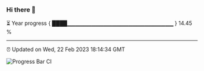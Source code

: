 ### Hi there 👋

⏳ Year progress { ████▁▁▁▁▁▁▁▁▁▁▁▁▁▁▁▁▁▁▁▁▁▁▁▁▁▁ } 14.45 %

---

⏰ Updated on Wed, 22 Feb 2023 18:14:34 GMT

![Progress Bar CI](https://github.com/liununu/liununu/workflows/Progress%20Bar%20CI/badge.svg)
